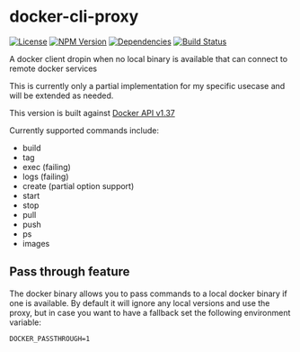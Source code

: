 # docker-cli-proxy
[![License](https://img.shields.io/badge/License-Apache%202.0-blue.svg)](https://opensource.org/licenses/Apache-2.0)
[![NPM Version](https://badge.fury.io/js/docker-cli-proxy.svg)](https://badge.fury.io/js/docker-cli-proxy)
[![Dependencies](https://david-dm.org/mallocator/docker-cli-proxy/status.svg)](https://david-dm.org/mallocator/docker-cli-proxy)
[![Build Status](https://travis-ci.org/mallocator/docker-cli-proxy.svg?branch=master)](https://travis-ci.org/mallocator/docker-cli-proxy)


A docker client dropin when no local binary is available that can connect to remote docker services

This is currently only a partial implementation for my specific usecase and will be extended as needed.

This version is built against [Docker API v1.37](https://docs.docker.com/engine/api/v1.37/#)

Currently supported commands include:
* build
* tag
* exec (failing)
* logs (failing)
* create (partial option support)
* start
* stop
* pull
* push
* ps
* images

## Pass through feature

The docker binary allows you to pass commands to a local docker binary if one
is available. By default it will ignore any local versions and use the proxy,
but in case you want to have a fallback set the following environment variable:

```DOCKER_PASSTHROUGH=1```
